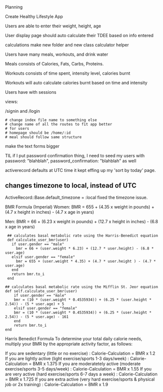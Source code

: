 Planning

Create Healthy Lifestyle App

Users are able to enter their weight, height, age 

User display page should auto calculate their TDEE based on info entered

calculations make new folder and new class calculator helper

Users have many meals, workouts, and drink water 

Meals consists of Calories, Fats, Carbs, Proteins.

Workouts consists of time spent, intensity level, calories burnt

Workouts will auto calculate calories burnt based on time and intensity

Users have with sessions


views: 

/signin and /login




    # change index file name to something else
    # change name of all the routes to fit app better
    # for users
    # homepage should be /home/:id
    # meal should follow same structure



make the text forms bigger



TIL if I put password confirmation thing, I need to seed my users with password: "blahblah", password_confirmation: "blahblah" as well

activerecord defaults at UTC time it kept effing up my 'sort by today' page. 
## changes timezone to local, instead of UTC
ActiveRecord::Base.default_timezone = :local
fixed the timezone issue.


BMR Formula (Imperial)
Women: BMR = 655 + (4.35 x weight in pounds) + (4.7 x height in inches) - (4.7 x age in years)

Men: BMR = 66 + (6.23 x weight in pounds) + (12.7 x height in inches) - (6.8 x age in years)

     ## calculates basal metabolic rate using the Harris-Benedict equation 
     def calculate_user_bmr(user)
       if user.gender == "male"
         bmr = 66 + (user.weight * 6.23) + (12.7 * user.height) - (6.8 * user.age)
       elsif user.gender == "female"
         bmr = 655 + (user.weight * 4.35) + (4.7 * user.height ) - (4.7 * user.age)
       end
       return bmr.to_i
     end

    ## calculates basal metabolic rate using the Mifflin St. Jeor equation
    def self.calculate_user_bmr(user)
        if user.gender == "male"
        bmr = (10 * (user.weight * 0.4535934)) + (6.25 * (user.height * 2.54)) - (5 * user.age) + 5
        elsif user.gender == "female"
        bmr = (10 * (user.weight * 0.4535934)) + (6.25 * (user.height * 2.54)) - (5 * user.age) - 161
        end
        return bmr.to_i
    end



Harris Benedict Formula
To determine your total daily calorie needs, multiply your BMR by the appropriate activity factor, as follows:

If you are sedentary (little or no exercise) : Calorie-Calculation = BMR x 1.2
If you are lightly active (light exercise/sports 1-3 days/week) : Calorie-Calculation = BMR x 1.375
If you are moderatetely active (moderate exercise/sports 3-5 days/week) : Calorie-Calculation = BMR x 1.55
If you are very active (hard exercise/sports 6-7 days a week) : Calorie-Calculation = BMR x 1.725
If you are extra active (very hard exercise/sports & physical job or 2x training) : Calorie-Calculation = BMR x 1.9